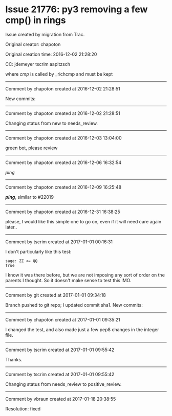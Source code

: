 # Issue 21776: py3 removing a few cmp() in rings

Issue created by migration from Trac.

Original creator: chapoton

Original creation time: 2016-12-02 21:28:20

CC:  jdemeyer tscrim aapitzsch

where _cmp_ is called by _richcmp and must be kept




---

Comment by chapoton created at 2016-12-02 21:28:51

New commits:


---

Comment by chapoton created at 2016-12-02 21:28:51

Changing status from new to needs_review.


---

Comment by chapoton created at 2016-12-03 13:04:00

green bot, please review


---

Comment by chapoton created at 2016-12-06 16:32:54

*ping*


---

Comment by chapoton created at 2016-12-09 16:25:48

***ping***, similar to #22019


---

Comment by chapoton created at 2016-12-31 16:38:25

please, I would like this simple one to go on, even if it will need care again later..


---

Comment by tscrim created at 2017-01-01 00:16:31

I don't particularly like this test:

```
sage: ZZ <= QQ
True
```

I know it was there before, but we are not imposing any sort of order on the parents I thought. So it doesn't make sense to test this IMO.


---

Comment by git created at 2017-01-01 09:34:18

Branch pushed to git repo; I updated commit sha1. New commits:


---

Comment by chapoton created at 2017-01-01 09:35:21

I changed the test, and also made just a few pep8 changes in the integer file.


---

Comment by tscrim created at 2017-01-01 09:55:42

Thanks.


---

Comment by tscrim created at 2017-01-01 09:55:42

Changing status from needs_review to positive_review.


---

Comment by vbraun created at 2017-01-18 20:38:55

Resolution: fixed
